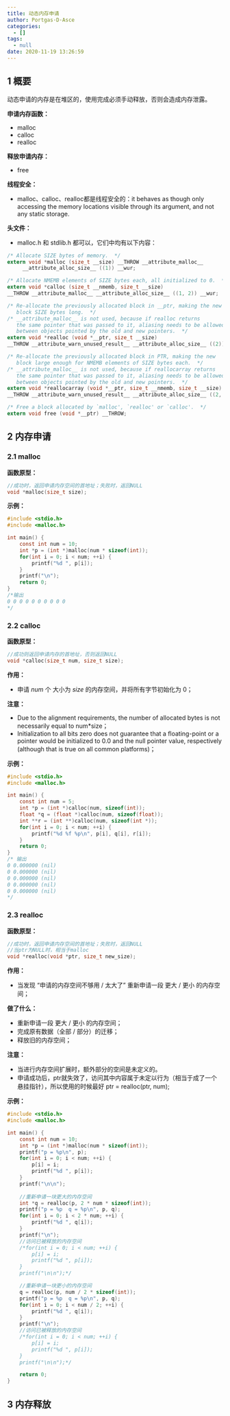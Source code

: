 ```yaml
---
title: 动态内存申请
author: Portgas·D·Asce
categories:
  - []
tags:
  - null
date: 2020-11-19 13:26:59
---
```


<!--more-->

## 1 概要
动态申请的内存是在堆区的，使用完成必须手动释放，否则会造成内存泄露。

**申请内存函数：**
- malloc
- calloc
- realloc

**释放申请内存：**
- free

**线程安全：**
- malloc、calloc、realloc都是线程安全的：it behaves as though only accessing the memory locations visible through its argument, and not any static storage.

**头文件：**
- malloc.h 和 stdlib.h 都可以，它们中均有以下内容：
```c
/* Allocate SIZE bytes of memory.  */
extern void *malloc (size_t __size) __THROW __attribute_malloc__
     __attribute_alloc_size__ ((1)) __wur;

/* Allocate NMEMB elements of SIZE bytes each, all initialized to 0.  */
extern void *calloc (size_t __nmemb, size_t __size)
__THROW __attribute_malloc__ __attribute_alloc_size__ ((1, 2)) __wur;

/* Re-allocate the previously allocated block in __ptr, making the new
   block SIZE bytes long.  */
/* __attribute_malloc__ is not used, because if realloc returns
   the same pointer that was passed to it, aliasing needs to be allowed
   between objects pointed by the old and new pointers.  */
extern void *realloc (void *__ptr, size_t __size)
__THROW __attribute_warn_unused_result__ __attribute_alloc_size__ ((2));

/* Re-allocate the previously allocated block in PTR, making the new
   block large enough for NMEMB elements of SIZE bytes each.  */
/* __attribute_malloc__ is not used, because if reallocarray returns
   the same pointer that was passed to it, aliasing needs to be allowed
   between objects pointed by the old and new pointers.  */
extern void *reallocarray (void *__ptr, size_t __nmemb, size_t __size)
__THROW __attribute_warn_unused_result__ __attribute_alloc_size__ ((2, 3));

/* Free a block allocated by `malloc', `realloc' or `calloc'.  */
extern void free (void *__ptr) __THROW;
```

## 2 内存申请
### 2.1 malloc
**函数原型：**
```c
//成功时，返回申请内存空间的首地址；失败时，返回NULL
void *malloc(size_t size);
```

**示例：**
```c
#include <stdio.h>
#include <malloc.h>

int main() {
    const int num = 10;
    int *p = (int *)malloc(num * sizeof(int));
    for(int i = 0; i < num; ++i) {
        printf("%d ", p[i]);
    }
    printf("\n");
    return 0;
}
/*输出
0 0 0 0 0 0 0 0 0 0
*/
```

### 2.2 calloc
**函数原型：**
```c
//成功则返回申请内存的首地址，否则返回NULL
void *calloc(size_t num, size_t size);
```
**作用：**
- 申请 $num$ 个 大小为 $size$ 的内存空间，并将所有字节初始化为 0；

**注意：**
- Due to the alignment requirements, the number of allocated bytes is not necessarily equal to num*size；
- Initialization to all bits zero does not guarantee that a floating-point or a pointer would be initialized to 0.0 and the null pointer value, respectively (although that is true on all common platforms)；

**示例：**
```c
#include <stdio.h>
#include <malloc.h>

int main() {
    const int num = 5;
    int *p = (int *)calloc(num, sizeof(int));
    float *q = (float *)calloc(num, sizeof(float));
    int **r = (int **)calloc(num, sizeof(int *));
    for(int i = 0; i < num; ++i) {
        printf("%d %f %p\n", p[i], q[i], r[i]);
    }
    return 0;
}
/* 输出
0 0.000000 (nil)
0 0.000000 (nil)
0 0.000000 (nil)
0 0.000000 (nil)
0 0.000000 (nil)
*/
```
### 2.3 realloc
**函数原型：**
```c
//成功时，返回申请内存空间的首地址；失败时，返回NULL
//当ptr为NULL时，相当于malloc
void *realloc(void *ptr, size_t new_size);
```

**作用：**
- 当发现 “申请的内存空间不够用 / 太大了” 重新申请一段 更大 / 更小 的内存空间；

**做了什么：**
- 重新申请一段 更大 / 更小 的内存空间；
- 完成原有数据（全部 / 部分）的迁移；
- 释放旧的内存空间；

**注意：**
- 当进行内存空间扩展时，额外部分的空间是未定义的。
- 申请成功后，ptr就失效了，访问其中内容属于未定以行为（相当于成了一个悬挂指针），所以使用的时候最好 ptr = realloc(ptr, num);

**示例：**
```c
#include <stdio.h>
#include <malloc.h>

int main() {
	const int num = 10;
    int *p = (int *)malloc(num * sizeof(int));
	printf("p = %p\n", p);
	for(int i = 0; i < num; ++i) {
		p[i] = i;
	    printf("%d ", p[i]);
	}
	printf("\n\n");
    
	//重新申请一块更大的内存空间
	int *q = realloc(p, 2 * num * sizeof(int));
	printf("p = %p  q = %p\n", p, q);
	for(int i = 0; i < 2 * num; ++i) {
	    printf("%d ", q[i]);
	}
	printf("\n");
	//访问已被释放的内存空间
	/*for(int i = 0; i < num; ++i) {
		p[i] = i;
	    printf("%d ", p[i]);
	}
	printf("\n\n");*/

    //重新申请一块更小的内存空间
	q = realloc(p, num / 2 * sizeof(int));
	printf("p = %p  q = %p\n", p, q);
	for(int i = 0; i < num / 2; ++i) {
	    printf("%d ", q[i]);
	}
	printf("\n");
	//访问已被释放的内存空间
	/*for(int i = 0; i < num; ++i) {
		p[i] = i;
	    printf("%d ", p[i]);
	}
	printf("\n\n");*/

    return 0;
}

```
## 3 内存释放